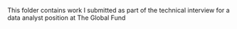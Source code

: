 This folder contains work I submitted as part of the technical interview for a data analyst position at The Global Fund
